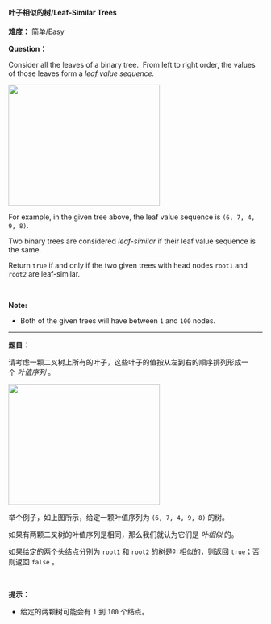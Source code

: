 #### 叶子相似的树/Leaf-Similar Trees
**难度：** 简单/Easy

**Question：** 

<p>Consider all the leaves of a binary tree.&nbsp; From&nbsp;left to right order, the values of those&nbsp;leaves form a <em>leaf value sequence.</em></p>

<p><img alt="" src="https://s3-lc-upload.s3.amazonaws.com/uploads/2018/07/16/tree.png" style="width: 300px; height: 240px;" /></p>

<p>For example, in the given tree above, the leaf value sequence is <code>(6, 7, 4, 9, 8)</code>.</p>

<p>Two binary trees are considered <em>leaf-similar</em>&nbsp;if their leaf value sequence is the same.</p>

<p>Return <code>true</code> if and only if the two given trees with head nodes <code>root1</code> and <code>root2</code> are leaf-similar.</p>

<p>&nbsp;</p>

<p><strong>Note:</strong></p>

<ul>
	<li>Both of the given trees will have between <code>1</code> and <code>100</code> nodes.</li>
</ul>


------

**题目：** 
<p>请考虑一颗二叉树上所有的叶子，这些叶子的值按从左到右的顺序排列形成一个&nbsp;<em>叶值序列</em> 。</p>

<p><img alt="" src="https://s3-lc-upload.s3.amazonaws.com/uploads/2018/07/16/tree.png" style="height: 240px; width: 300px;"></p>

<p>举个例子，如上图所示，给定一颗叶值序列为&nbsp;<code>(6, 7, 4, 9, 8)</code>&nbsp;的树。</p>

<p>如果有两颗二叉树的叶值序列是相同，那么我们就认为它们是&nbsp;<em>叶相似&nbsp;</em>的。</p>

<p>如果给定的两个头结点分别为&nbsp;<code>root1</code> 和&nbsp;<code>root2</code>&nbsp;的树是叶相似的，则返回&nbsp;<code>true</code>；否则返回 <code>false</code> 。</p>

<p>&nbsp;</p>

<p><strong>提示：</strong></p>

<ul>
	<li>给定的两颗树可能会有&nbsp;<code>1</code>&nbsp;到&nbsp;<code>100</code>&nbsp;个结点。</li>
</ul>


